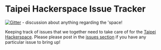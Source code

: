 # Taipei Hackerspace Issue Tracker

[![Gitter](https://badges.gitter.im/gitterHQ/gitter.svg)](https://gitter.im/taipeihackerspace) - discussion about anything regarding the 'space!

Keeping track of issues that we together need to take care of for the
[Taipei Hackerspace][0]. Please please post in the [issues section][1] if
you have any particular issue to bring up!

[0]: https://taipeihack.org/ "Hackerspac homepage"
[1]: https://github.com/taipeihackerspace/hackerspace/issues
